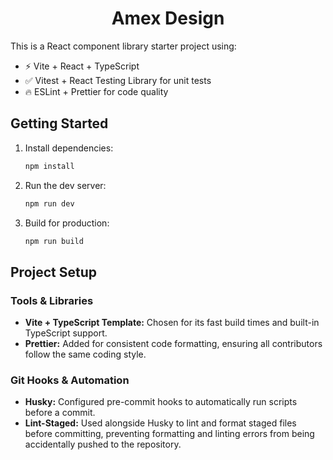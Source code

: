 <h1 align="center">Amex Design</h1>

This is a React component library starter project using:

- ⚡️ Vite + React + TypeScript
- ✅ Vitest + React Testing Library for unit tests
- 🔥 ESLint + Prettier for code quality

## Getting Started

1. Install dependencies:

   ```bash
   npm install
   ```

2. Run the dev server:

   ```bash
   npm run dev
   ```

3. Build for production:

   ```bash
   npm run build
   ```

## Project Setup

### Tools & Libraries

- **Vite + TypeScript Template:** Chosen for its fast build times and built-in TypeScript support.
- **Prettier:** Added for consistent code formatting, ensuring all contributors follow the same coding style.

### Git Hooks & Automation

- **Husky:** Configured pre-commit hooks to automatically run scripts before a commit.
- **Lint-Staged:** Used alongside Husky to lint and format staged files before committing, preventing formatting and linting errors from being accidentally pushed to the repository.
